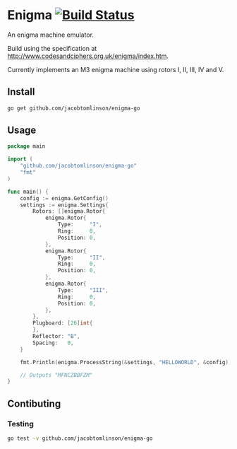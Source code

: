 # Enigma [![Build Status](https://travis-ci.org/jacobtomlinson/enigma-go.svg)](https://travis-ci.org/jacobtomlinson/enigma-go)

An enigma machine emulator.

Build using the specification at http://www.codesandciphers.org.uk/enigma/index.htm.

Currently implements an M3 enigma machine using rotors I, II, III, IV and V.

## Install

```bash
go get github.com/jacobtomlinson/enigma-go
```

## Usage

```Go
package main

import (
	"github.com/jacobtomlinson/enigma-go"
	"fmt"
)

func main() {
	config := enigma.GetConfig()
	settings := enigma.Settings{
		Rotors: []enigma.Rotor{
			enigma.Rotor{
				Type:     "I",
				Ring:     0,
				Position: 0,
			},
			enigma.Rotor{
				Type:     "II",
				Ring:     0,
				Position: 0,
			},
			enigma.Rotor{
				Type:     "III",
				Ring:     0,
				Position: 0,
			},
		},
		Plugboard: [26]int{
		},
		Reflector: "B",
		Spacing:   0,
	}

	fmt.Println(enigma.ProcessString(&settings, "HELLOWORLD", &config))

	// Outputs "MFNCZBBFZM"
}

```

## Contibuting

### Testing

```bash
go test -v github.com/jacobtomlinson/enigma-go
```
